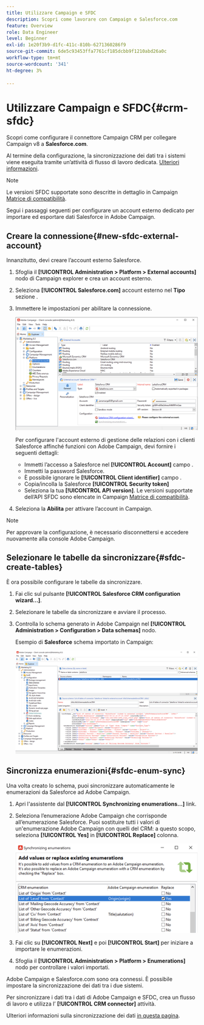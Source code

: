 ```yaml
---
title: Utilizzare Campaign e SFDC
description: Scopri come lavorare con Campaign e Salesforce.com
feature: Overview
role: Data Engineer
level: Beginner
exl-id: 1e20f3b9-d1fc-411c-810b-6271360286f9
source-git-commit: 6de5c93453ffa7761cf185dcbb9f1210abd26a0c
workflow-type: tm+mt
source-wordcount: '341'
ht-degree: 3%

---
```


# Utilizzare Campaign e SFDC{#crm-sfdc}

Scopri come configurare il connettore Campaign CRM per collegare Campaign v8 a **Salesforce.com**.

Al termine della configurazione, la sincronizzazione dei dati tra i sistemi viene eseguita tramite un’attività di flusso di lavoro dedicata. [Ulteriori informazioni](crm-data-sync.md).

>[!NOTE]
>
>Le versioni SFDC supportate sono descritte in dettaglio in Campaign [Matrice di compatibilità](../start/compatibility-matrix.md).


Segui i passaggi seguenti per configurare un account esterno dedicato per importare ed esportare dati Salesforce in Adobe Campaign.

## Creare la connessione{#new-sfdc-external-account}

Innanzitutto, devi creare l’account esterno Salesforce.

1. Sfoglia il **[!UICONTROL Administration > Platform > External accounts]** nodo di Campaign explorer e crea un account esterno.
1. Seleziona **[!UICONTROL Salesforce.com]** account esterno nel **Tipo** sezione .
1. Immettere le impostazioni per abilitare la connessione.

   ![](assets/sfdc-external-account.png)

   Per configurare l&#39;account esterno di gestione delle relazioni con i clienti Salesforce affinché funzioni con Adobe Campaign, devi fornire i seguenti dettagli:

   * Immetti l’accesso a Salesforce nel **[!UICONTROL Account]** campo .
   * Immetti la password Salesforce.
   * È possibile ignorare le **[!UICONTROL Client identifier]** campo .
   * Copia/incolla la Salesforce **[!UICONTROL Security token]**
   * Seleziona la tua **[!UICONTROL API version]**. Le versioni supportate dell’API SFDC sono elencate in Campaign [Matrice di compatibilità](../start/compatibility-matrix.md).

1. Seleziona la **Abilita** per attivare l’account in Campaign.

>[!NOTE]
>
>Per approvare la configurazione, è necessario disconnettersi e accedere nuovamente alla console Adobe Campaign.

## Selezionare le tabelle da sincronizzare{#sfdc-create-tables}

È ora possibile configurare le tabelle da sincronizzare.

1. Fai clic sul pulsante **[!UICONTROL Salesforce CRM configuration wizard...]**.
1. Selezionare le tabelle da sincronizzare e avviare il processo.
1. Controlla lo schema generato in Adobe Campaign nel **[!UICONTROL Administration > Configuration > Data schemas]** nodo.

   Esempio di **Salesforce** schema importato in Campaign:

   ![](assets/sfdc-schemas.png)

## Sincronizza enumerazioni{#sfdc-enum-sync}

Una volta creato lo schema, puoi sincronizzare automaticamente le enumerazioni da Salesforce ad Adobe Campaign.

1. Apri l&#39;assistente dal  **[!UICONTROL Synchronizing enumerations...]** link.
1. Seleziona l’enumerazione Adobe Campaign che corrisponde all’enumerazione Salesforce.
Puoi sostituire tutti i valori di un&#39;enumerazione Adobe Campaign con quelli del CRM: a questo scopo, seleziona **[!UICONTROL Yes]** in **[!UICONTROL Replace]** colonna.

   ![](assets/sfdc-enum.png)

1. Fai clic su **[!UICONTROL Next]** e poi **[!UICONTROL Start]** per iniziare a importare le enumerazioni.

1. Sfoglia il **[!UICONTROL Administration > Platform > Enumerations]** nodo per controllare i valori importati.


Adobe Campaign e Salesforce.com sono ora connessi. È possibile impostare la sincronizzazione dei dati tra i due sistemi.

Per sincronizzare i dati tra i dati di Adobe Campaign e SFDC, crea un flusso di lavoro e utilizza l’ **[!UICONTROL CRM connector]** attività.

Ulteriori informazioni sulla sincronizzazione dei dati [in questa pagina](crm-data-sync.md).
